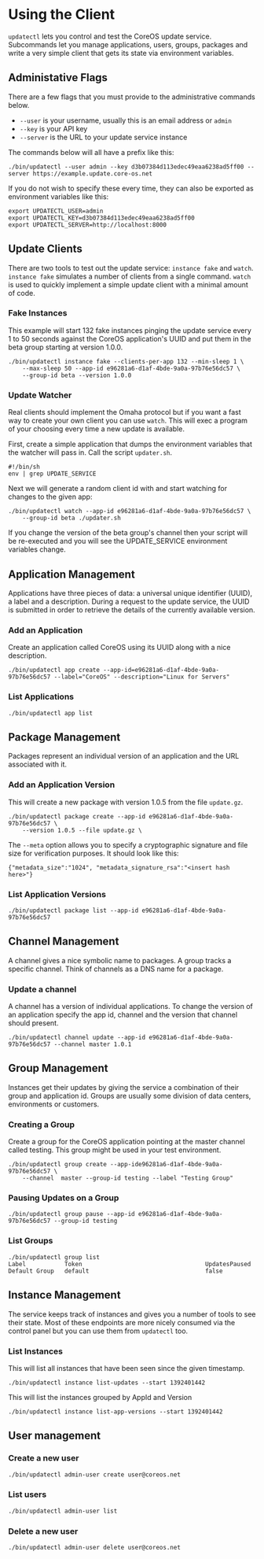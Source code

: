 # Using the Client

`updatectl` lets you control and test the CoreOS update service. Subcommands
let you manage applications, users, groups, packages and write a very simple client that gets
its state via environment variables.

## Administative Flags

There are a few flags that you must provide to the administrative commands below.

- `--user` is your username, usually this is an email address or `admin`
- `--key` is your API key
- `--server` is the URL to your update service instance

The commands below will all have a prefix like this:

```
./bin/updatectl --user admin --key d3b07384d113edec49eaa6238ad5ff00 --server https://example.update.core-os.net
```

If you do not wish to specify these every time, they
can also be exported as environment variables like this:

```
export UPDATECTL_USER=admin
export UPDATECTL_KEY=d3b07384d113edec49eaa6238ad5ff00
export UPDATECTL_SERVER=http://localhost:8000
```

## Update Clients

There are two tools to test out the update service: `instance fake` and `watch`.
`instance fake` simulates a number of clients from a single
command. `watch` is
used to quickly implement a simple update client with a minimal amount of code.

### Fake Instances

This example will start 132 fake instances pinging the update service every 1 to
50 seconds against the CoreOS application's UUID and put them in the beta group
starting at version 1.0.0.

```
./bin/updatectl instance fake --clients-per-app 132 --min-sleep 1 \
	--max-sleep 50 --app-id e96281a6-d1af-4bde-9a0a-97b76e56dc57 \
	--group-id beta --version 1.0.0
```

### Update Watcher

Real clients should implement the Omaha protocol but if you want a fast way to
create your own client you can use `watch`. This will exec a program of your
choosing every time a new update is available.

First, create a simple application that dumps the environment variables that
the watcher will pass in. Call the script `updater.sh`.

```
#!/bin/sh
env | grep UPDATE_SERVICE
```

Next we will generate a random client id with and start watching for changes to the given app:

```
./bin/updatectl watch --app-id e96281a6-d1af-4bde-9a0a-97b76e56dc57 \
	--group-id beta ./updater.sh
```

If you change the version of the beta group's channel then your script will be
re-executed and you will see the UPDATE_SERVICE environment variables change.

## Application Management

Applications have three pieces of data: a universal unique identifier
(UUID), a label and a description. During a request to the update
service, the UUID is submitted in order to retrieve the details of the
currently available version.

### Add an Application

Create an application called CoreOS using its UUID along with a nice description.

```
./bin/updatectl app create --app-id=e96281a6-d1af-4bde-9a0a-97b76e56dc57 --label="CoreOS" --description="Linux for Servers"
```

### List Applications

```
./bin/updatectl app list
```

## Package Management

Packages represent an individual version of an application and the URL
associated with it.

### Add an Application Version

This will create a new package with version 1.0.5 from the file `update.gz`.

```
./bin/updatectl package create --app-id e96281a6-d1af-4bde-9a0a-97b76e56dc57 \
	--version 1.0.5 --file update.gz \
```

The `--meta` option allows you to specify a cryptographic signature
and file size for verification purposes. It should look like this:

```
{"metadata_size":"1024", "metadata_signature_rsa":"<insert hash here>"}
```

### List Application Versions

```
./bin/updatectl package list --app-id e96281a6-d1af-4bde-9a0a-97b76e56dc57
```

## Channel Management

A channel gives a nice symbolic name to packages. A group tracks a specific
channel. Think of channels as a DNS name for a package.

### Update a channel

A channel has a version of individual applications. To change the version of an
application specify the app id, channel and the version that channel
should present.

```
./bin/updatectl channel update --app-id e96281a6-d1af-4bde-9a0a-97b76e56dc57 --channel master 1.0.1
```

## Group Management

Instances get their updates by giving the service a combination of their group
and application id. Groups are usually some division of data centers,
environments or customers.

### Creating a Group

Create a group for the CoreOS application pointing at the master channel called
testing. This group might be used in your test environment.

```
./bin/updatectl group create --app-ide96281a6-d1af-4bde-9a0a-97b76e56dc57 \
	--channel  master --group-id testing --label "Testing Group"
```

### Pausing Updates on a Group

```
./bin/updatectl group pause --app-id e96281a6-d1af-4bde-9a0a-97b76e56dc57 --group-id testing
```

### List Groups

```
./bin/updatectl group list
Label           Token                                   UpdatesPaused
Default Group   default                                 false
```

## Instance Management

The service keeps track of instances and gives you a number of tools to see their
state. Most of these endpoints are more nicely consumed via the control panel
but you can use them from `updatectl` too.

### List Instances

This will list all instances that have been seen since the given timestamp.

```
./bin/updatectl instance list-updates --start 1392401442
```

This will list the instances grouped by AppId and Version

```
./bin/updatectl instance list-app-versions --start 1392401442
```

## User management

### Create a new user

```bash
./bin/updatectl admin-user create user@coreos.net
```

### List users

```bash
./bin/updatectl admin-user list
```

### Delete a new user

```bash
./bin/updatectl admin-user delete user@coreos.net
```

